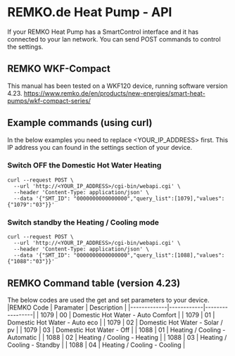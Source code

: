 # REMKO.de Heat Pump - API

If your REMKO Heat Pump has a SmartControl interface and it has connected to your lan network. You can send POST commands to control the settings.

## REMKO WKF-Compact
This manual has been tested on a WKF120 device, running software version 4.23.
https://www.remko.de/en/products/new-energies/smart-heat-pumps/wkf-compact-series/



## Example commands (using curl)
In the below examples you need to replace <YOUR_IP_ADDRESS> first. This IP address you can found in the settings section of your device.

### Switch OFF the Domestic Hot Water Heating
```
curl --request POST \
  --url 'http://<YOUR_IP_ADDRESS>/cgi-bin/webapi.cgi' \
  --header 'Content-Type: application/json' \
  --data '{"SMT_ID": "0000000000000000","query_list":[1079],"values": {"1079":"03"}}'
```

### Switch standby the Heating / Cooling mode
```
curl --request POST \
  --url 'http://<YOUR_IP_ADDRESS>/cgi-bin/webapi.cgi' \
  --header 'Content-Type: application/json' \
  --data '{"SMT_ID": "0000000000000000","query_list":[1088],"values": {"1088":"03"}}'
```

## REMKO Command table (version 4.23)
The below codes are used the get and set parameters to your device.
|REMKO Code   | Paramater | Description      |
|-------------|------------|-----------------|
| 1079        | 00 | Domestic Hot Water - Auto Comfort  |
| 1079        | 01 | Domestic Hot Water - Auto eco  |
| 1079        | 02 | Domestic Hot Water - Solar / pv  |
| 1079        | 03 | Domestic Hot Water - Off  |
| 1088        | 01 | Heating / Cooling - Automatic  |
| 1088        | 02 | Heating / Cooling - Heating  |
| 1088        | 03 | Heating / Cooling - Standby  |
| 1088        | 04 | Heating / Cooling - Cooling  |
